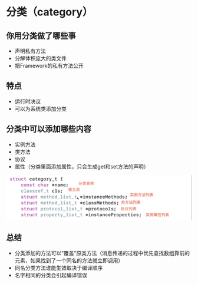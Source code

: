 # 分类（category）

## 你用分类做了哪些事

* 声明私有方法
* 分解体积庞大的类文件
* 把Framework的私有方法公开

## 特点

* 运行时决议
* 可以为系统类添加分类

## 分类中可以添加哪些内容

* 实例方法
* 类方法
* 协议
* 属性（分类里面添加属性，只会生成get和set方法的声明）

![1](images/1.png)

## 总结

* 分类添加的方法可以“覆盖”原类方法（消息传递的过程中优先查找数组靠前的元素，如果找到了一个同名的方法就立即调用）
* 同名分类方法谁能生效取决于编译顺序
* 名字相同的分类会引起编译错误
